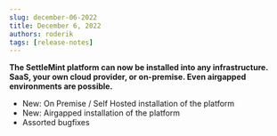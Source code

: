 ```yaml
---
slug: december-06-2022
title: December 6, 2022
authors: roderik
tags: [release-notes]
---
```


**The SettleMint platform can now be installed into any infrastructure. SaaS, your own cloud provider, or on-premise. Even airgapped environments are possible.**

- New: On Premise / Self Hosted installation of the platform
- New: Airgapped installation of the platform
- Assorted bugfixes
